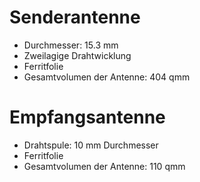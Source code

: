 # Senderantenne

* Durchmesser: 15.3 mm
* Zweilagige Drahtwicklung
* Ferritfolie
* Gesamtvolumen der Antenne: 404 qmm

# Empfangsantenne

* Drahtspule: 10 mm Durchmesser
* Ferritfolie
* Gesamtvolumen der Antenne: 110 qmm
